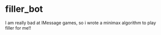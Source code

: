 # filler_bot

I am really bad at IMessage games, so i wrote a minimax algorithm to play filler for me!!

